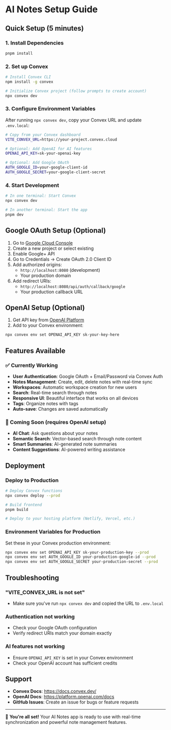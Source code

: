 # AI Notes Setup Guide

## Quick Setup (5 minutes)

### 1. Install Dependencies

```bash
pnpm install
```

### 2. Set up Convex

```bash
# Install Convex CLI
npm install -g convex

# Initialize Convex project (follow prompts to create account)
npx convex dev
```

### 3. Configure Environment Variables

After running `npx convex dev`, copy your Convex URL and update `.env.local`:

```bash
# Copy from your Convex dashboard
VITE_CONVEX_URL=https://your-project.convex.cloud

# Optional: Add OpenAI for AI features
OPENAI_API_KEY=sk-your-openai-key

# Optional: Add Google OAuth
AUTH_GOOGLE_ID=your-google-client-id
AUTH_GOOGLE_SECRET=your-google-client-secret
```

### 4. Start Development

```bash
# In one terminal: Start Convex
npx convex dev

# In another terminal: Start the app
pnpm dev
```

## Google OAuth Setup (Optional)

1. Go to [Google Cloud Console](https://console.cloud.google.com/)
2. Create a new project or select existing
3. Enable Google+ API
4. Go to Credentials → Create OAuth 2.0 Client ID
5. Add authorized origins:
   - `http://localhost:8080` (development)
   - Your production domain
6. Add redirect URIs:
   - `http://localhost:8080/api/auth/callback/google`
   - Your production callback URL

## OpenAI Setup (Optional)

1. Get API key from [OpenAI Platform](https://platform.openai.com/api-keys)
2. Add to your Convex environment:

```bash
npx convex env set OPENAI_API_KEY sk-your-key-here
```

## Features Available

### ✅ Currently Working

- **User Authentication**: Google OAuth + Email/Password via Convex Auth
- **Notes Management**: Create, edit, delete notes with real-time sync
- **Workspaces**: Automatic workspace creation for new users
- **Search**: Real-time search through notes
- **Responsive UI**: Beautiful interface that works on all devices
- **Tags**: Organize notes with tags
- **Auto-save**: Changes are saved automatically

### 🔄 Coming Soon (requires OpenAI setup)

- **AI Chat**: Ask questions about your notes
- **Semantic Search**: Vector-based search through note content
- **Smart Summaries**: AI-generated note summaries
- **Content Suggestions**: AI-powered writing assistance

## Deployment

### Deploy to Production

```bash
# Deploy Convex functions
npx convex deploy --prod

# Build frontend
pnpm build

# Deploy to your hosting platform (Netlify, Vercel, etc.)
```

### Environment Variables for Production

Set these in your Convex production environment:

```bash
npx convex env set OPENAI_API_KEY sk-your-production-key --prod
npx convex env set AUTH_GOOGLE_ID your-production-google-id --prod
npx convex env set AUTH_GOOGLE_SECRET your-production-secret --prod
```

## Troubleshooting

### "VITE_CONVEX_URL is not set"

- Make sure you've run `npx convex dev` and copied the URL to `.env.local`

### Authentication not working

- Check your Google OAuth configuration
- Verify redirect URIs match your domain exactly

### AI features not working

- Ensure `OPENAI_API_KEY` is set in your Convex environment
- Check your OpenAI account has sufficient credits

## Support

- **Convex Docs**: https://docs.convex.dev/
- **OpenAI Docs**: https://platform.openai.com/docs
- **GitHub Issues**: Create an issue for bugs or feature requests

---

🎉 **You're all set!** Your AI Notes app is ready to use with real-time synchronization and powerful note management features.
